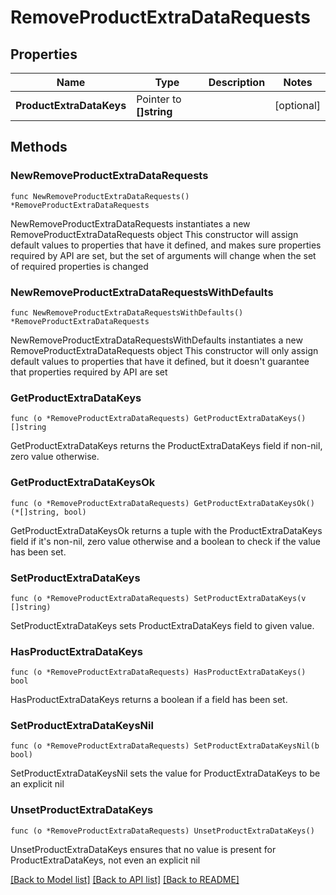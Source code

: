# RemoveProductExtraDataRequests

## Properties

Name | Type | Description | Notes
------------ | ------------- | ------------- | -------------
**ProductExtraDataKeys** | Pointer to **[]string** |  | [optional] 

## Methods

### NewRemoveProductExtraDataRequests

`func NewRemoveProductExtraDataRequests() *RemoveProductExtraDataRequests`

NewRemoveProductExtraDataRequests instantiates a new RemoveProductExtraDataRequests object
This constructor will assign default values to properties that have it defined,
and makes sure properties required by API are set, but the set of arguments
will change when the set of required properties is changed

### NewRemoveProductExtraDataRequestsWithDefaults

`func NewRemoveProductExtraDataRequestsWithDefaults() *RemoveProductExtraDataRequests`

NewRemoveProductExtraDataRequestsWithDefaults instantiates a new RemoveProductExtraDataRequests object
This constructor will only assign default values to properties that have it defined,
but it doesn't guarantee that properties required by API are set

### GetProductExtraDataKeys

`func (o *RemoveProductExtraDataRequests) GetProductExtraDataKeys() []string`

GetProductExtraDataKeys returns the ProductExtraDataKeys field if non-nil, zero value otherwise.

### GetProductExtraDataKeysOk

`func (o *RemoveProductExtraDataRequests) GetProductExtraDataKeysOk() (*[]string, bool)`

GetProductExtraDataKeysOk returns a tuple with the ProductExtraDataKeys field if it's non-nil, zero value otherwise
and a boolean to check if the value has been set.

### SetProductExtraDataKeys

`func (o *RemoveProductExtraDataRequests) SetProductExtraDataKeys(v []string)`

SetProductExtraDataKeys sets ProductExtraDataKeys field to given value.

### HasProductExtraDataKeys

`func (o *RemoveProductExtraDataRequests) HasProductExtraDataKeys() bool`

HasProductExtraDataKeys returns a boolean if a field has been set.

### SetProductExtraDataKeysNil

`func (o *RemoveProductExtraDataRequests) SetProductExtraDataKeysNil(b bool)`

 SetProductExtraDataKeysNil sets the value for ProductExtraDataKeys to be an explicit nil

### UnsetProductExtraDataKeys
`func (o *RemoveProductExtraDataRequests) UnsetProductExtraDataKeys()`

UnsetProductExtraDataKeys ensures that no value is present for ProductExtraDataKeys, not even an explicit nil

[[Back to Model list]](../README.md#documentation-for-models) [[Back to API list]](../README.md#documentation-for-api-endpoints) [[Back to README]](../README.md)


